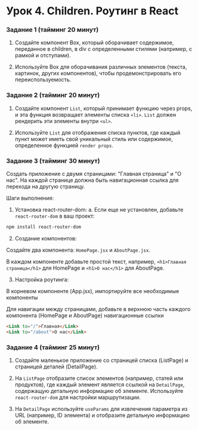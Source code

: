 # Урок 4. Children. Роутинг в React

### Задание 1 (тайминг 20 минут)
1. Создайте компонент Box, который оборачивает содержимое,
переданное в children, в div с определенными стилями
(например, с рамкой и отступами).

2. Используйте Box для оборачивания различных элементов
(текста, картинок, других компонентов), чтобы
продемонстрировать его переиспользуемость.


### Задание 2 (тайминг 20 минут)

1. Создайте компонент `List`, который принимает функцию через
props, и эта функция возвращает элементы списка `<li>`. `List`
должен рендерить эти элементы внутри `<ul>`.


2. Используйте `List` для отображения списка пунктов, где каждый
пункт может иметь свой уникальный стиль или содержимое,
определенное функцией `render props`.

### Задание 3 (тайминг 30 минут)
Создать приложение с двумя страницами: "Главная страница" и "О нас".
На каждой странице должна быть навигационная ссылка для перехода
на другую страницу.

Шаги выполнения:

1. Установка react-router-dom:
a. Если еще не установлен, добавьте `react-router-dom` в ваш
проект:
```bash 
npm install react-router-dom
```

2. Создание компонентов:

Создайте два компонента: `HomePage.jsx` и `AboutPage.jsx`.

В каждом компоненте добавьте простой текст, например,
`<h1>Главная страница</h1>` для HomePage и `<h1>О нас</h1>`
для AboutPage.

3. Настройка роутинга:

В корневом компоненте (App.jsx), импортируйте все
необходимые компоненты


Для навигации между страницами, добавьте в верхнюю
часть каждого компонента (HomePage и AboutPage)
навигационные ссылки
```html
<Link to="/">Главная</Link> 
<Link to="/about">О нас</Link>
```


### Задание 4 (тайминг 25 минут)
1. Создайте маленькое приложение со страницей списка
(ListPage) и страницей деталей (DetailPage).

2. На `ListPage` отобразите список элементов (например, статей или
продуктов), где каждый элемент является ссылкой на
`DetailPage`, содержащую детальную информацию об элементе.
Используйте `react-router-dom` для настройки маршрутизации.


3. На `DetailPage` используйте `useParams` для извлечения
параметра из URL (например, ID элемента) и отобразите
детальную информацию об элементе.